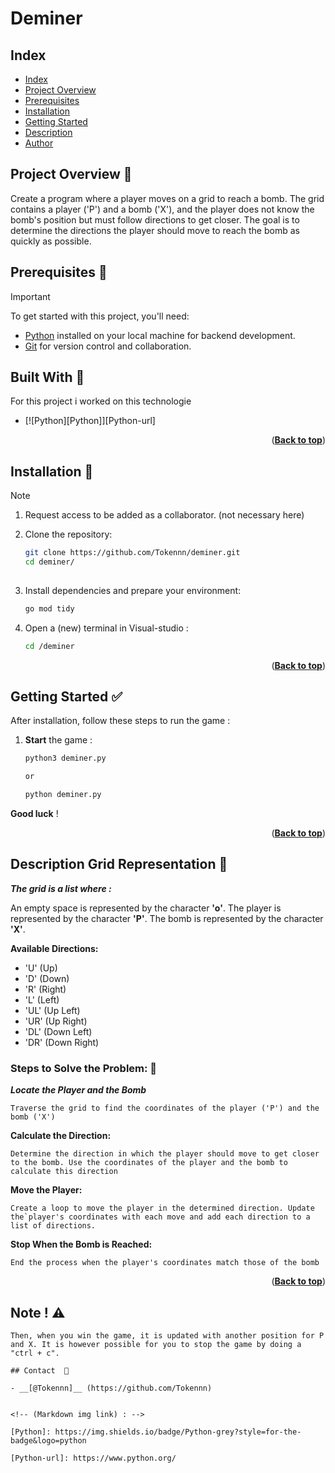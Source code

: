 # Deminer

<a name="readme-top"></a>

## Index
 
- [Index](#index)
- [Project Overview](#project-overview)
- [Prerequisites](#prerequisites)
- [Installation](#installation)
- [Getting Started](#getting-started)
- [Description](#games-description)
- [Author](#author)
 
## Project Overview  🔎

Create a program where a player moves on a grid to reach a bomb. The grid contains a player ('P') and a bomb ('X'), and the player does not know the bomb's position but must follow directions to get closer. The goal is to determine the directions the player should move to reach the bomb as quickly as possible.


## Prerequisites 📜
 
> [!IMPORTANT]
> To get started with this project, you'll need:
 
- [Python](https://www.python.org/downloads/) installed on your local machine for backend development.
- [Git](https://git-scm.com/downloads) for version control and collaboration.

## Built With 🔨
 
For this project i worked on this technologie
 
* [![Python][Python]][Python-url]

<p align="right">(<a href="#readme-top"><strong>Back to top</strong></a>)</p>
 

## Installation 🚧
 
> [!NOTE]
>1. Request access to be added as a collaborator. (not necessary here)
 
2. Clone the repository:
   ```bash
   git clone https://github.com/Tokennn/deminer.git
   cd deminer/
 
3. Install dependencies and prepare your environment:
    ```bash
    go mod tidy
 
4. Open a (new) terminal in Visual-studio : 
    ```bash
    cd /deminer
    ```
 
<p align="right">(<a href="#readme-top"><strong>Back to top</strong></a>)</p>
 
 
## Getting Started  ✅
 
After installation, follow these steps to run the game :
 
1. __Start__ the game :
    ```bash
    python3 deminer.py

    or 

    python deminer.py
 
 __Good luck__ !
 
<p align="right">(<a href="#readme-top"><strong>Back to top</strong></a>)</p>


## Description Grid Representation 💭


__*The grid is a list where :*__

An empty space is represented by the character __'o'__.
The player is represented by the character __'P'__.
The bomb is represented by the character __'X'__.

__Available Directions:__

- 'U' (Up)
- 'D' (Down)
- 'R' (Right)
- 'L' (Left)
- 'UL' (Up Left)
- 'UR' (Up Right)
- 'DL' (Down Left)
- 'DR' (Down Right)
 

### **Steps to Solve the Problem:** 📖

__*Locate the Player and the Bomb*__

```Traverse the grid to find the coordinates of the player ('P') and the bomb ('X')```

__Calculate the Direction:__

```Determine the direction in which the player should move to get closer to the bomb. Use the coordinates of the player and the bomb to calculate this direction```

__Move the Player:__

```Create a loop to move the player in the determined direction. Update the`player's coordinates with each move and add each direction to a list of directions.```

__Stop When the Bomb is Reached:__

```End the process when the player's coordinates match those of the bomb```

<p align="right">(<a href="#readme-top"><strong>Back to top</strong></a>)</p>


## Note ! ⚠️

```When the game starts you have by default two grids (the top one which will give the position of the bomb when it is found then the bottom one which represents the current game with the position of the character).
Then, when you win the game, it is updated with another position for P and X. It is however possible for you to stop the game by doing a "ctrl + c".

## Contact  📄
 
- __[@Tokennn]__ (https://github.com/Tokennn)


<!-- (Markdown img link) : -->

[Python]: https://img.shields.io/badge/Python-grey?style=for-the-badge&logo=python

[Python-url]: https://www.python.org/